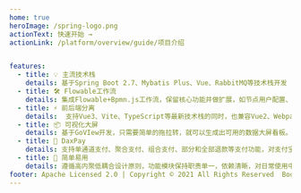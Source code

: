 ```yaml
---
home: true
heroImage: /spring-logo.png
actionText: 快速开始 →
actionLink: /platform/overview/guide/项目介绍


features:
  - title: 💡 主流技术栈
    details: 基于Spring Boot 2.7、Mybatis Plus、Vue、RabbitMQ等技术栈开发
  - title: 🛠️ Flowable工作流
    details: 集成Flowable+Bpmn.js工作流，保留核心功能并做扩展，如节点用户配置、驳回处理、任意节点退回、会签比例通过等
  - title: ⚡️ 前后端分离
    details:  支持Vue3、Vite、TypeScript等最新技术栈的同时，也兼容Vue2、Webpack历史主流技术
  - title: 📦 可视化大屏
    details: 基于GoVIew开发，只需要简单的拖拉转，就可以生成出可用的数据大屏看板。
  - title: 🔩 DaxPay
    details: 支持单通道支付、聚合支付、组合支付、部分和全部退款等支付功能，对支付宝、微信、云闪付、现金、钱包、储值卡等多种支付方式进行实现
  - title: 🔑 简单易用
    details: 遵循高内聚低耦合设计原则，功能模块保持职责单一，依赖清晰，对日常使用中常见功能进行实现，不做过度封和设计
footer: Apache Licensed 2.0 | Copyright © 2021 All Rights Reserved  Bootx
---
```

